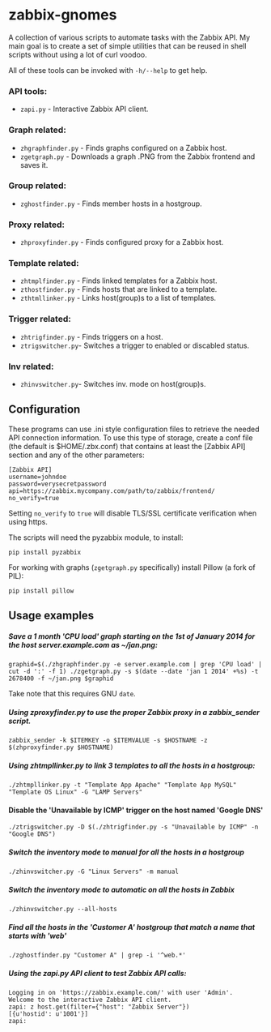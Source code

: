 zabbix-gnomes
=============

A collection of various scripts to automate tasks with the Zabbix API. My main goal is to create a set of simple utilities that can be reused in shell scripts without using a lot of curl voodoo.

All of these tools can be invoked with `-h/--help` to get help.

### API tools:
- `zapi.py` -		Interactive Zabbix API client.

### Graph related:
- `zhgraphfinder.py` - 	Finds graphs configured on a Zabbix host.
- `zgetgraph.py` - 	Downloads a graph .PNG from the Zabbix frontend and saves it.

### Group related:
- `zghostfinder.py` -	Finds member hosts in a hostgroup.

### Proxy related:
- `zhproxyfinder.py` -	Finds configured proxy for a Zabbix host.

### Template related:
- `zhtmplfinder.py` - 	Finds linked templates for a Zabbix host.
- `zthostfinder.py` - 	Finds hosts that are linked to a template.
- `zthtmllinker.py` - 	Links host(group)s to a list of templates.

### Trigger related:
- `zhtrigfinder.py` -   Finds triggers on a host.
- `ztrigswitcher.py`-   Switches a trigger to enabled or discabled status.

### Inv related:
- `zhinvswitcher.py`- 	Switches inv. mode on host(group)s.

Configuration
-------------
These programs can use .ini style configuration files to retrieve the needed API connection information.
To use this type of storage, create a conf file (the default is $HOME/.zbx.conf) that contains at least the [Zabbix API] section and any of the other parameters:

```
[Zabbix API]
username=johndoe
password=verysecretpassword
api=https://zabbix.mycompany.com/path/to/zabbix/frontend/
no_verify=true
```

Setting `no_verify` to `true` will disable TLS/SSL certificate verification when using https.

The scripts will need the pyzabbix module, to install:

`pip install pyzabbix`


For working with graphs (`zgetgraph.py` specifically) install Pillow (a fork of PIL):

`pip install pillow`


Usage examples
--------------

##### Save a 1 month 'CPU load' graph starting on the 1st of January 2014 for the host server.example.com as ~/jan.png:

`graphid=$(./zhgraphfinder.py -e server.example.com | grep 'CPU load' | cut -d ':' -f 1) ./zgetgraph.py -s $(date --date 'jan 1 2014' +%s) -t 2678400 -f ~/jan.png $graphid`

Take note that this requires GNU `date`. 

##### Using zproxyfinder.py to use the proper Zabbix proxy in a zabbix_sender script.

```
zabbix_sender -k $ITEMKEY -o $ITEMVALUE -s $HOSTNAME -z $(zhproxyfinder.py $HOSTNAME)
```

##### Using zhtmpllinker.py to link 3 templates to all the hosts in a hostgroup:

```
./zhtmpllinker.py -t "Template App Apache" "Template App MySQL" "Template OS Linux" -G "LAMP Servers"
```

#### Disable the 'Unavailable by ICMP' trigger on the host named 'Google DNS'

```
./ztrigswitcher.py -D $(./zhtrigfinder.py -s "Unavailable by ICMP" -n "Google DNS")
```


##### Switch the inventory mode to manual for all the hosts in a hostgroup

```
./zhinvswitcher.py -G "Linux Servers" -m manual
```

##### Switch the inventory mode to automatic on all the hosts in Zabbix

```
./zhinvswitcher.py --all-hosts
```

##### Find all the hosts in the 'Customer A' hostgroup that match a name that starts with 'web'

```
./zghostfinder.py "Customer A" | grep -i '^web.*'
```

##### Using the zapi.py API client to test Zabbix API calls:

```
Logging in on 'https://zabbix.example.com/' with user 'Admin'.
Welcome to the interactive Zabbix API client.
zapi: z host.get(filter={"host": "Zabbix Server"})
[{u'hostid': u'1001'}]
zapi: 
```



